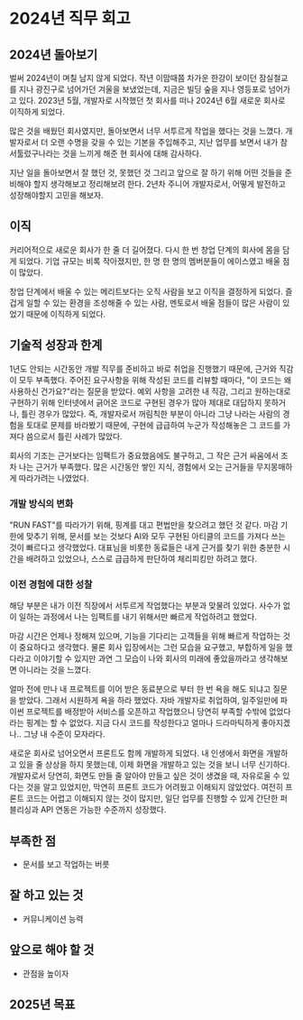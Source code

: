 # 2024년 직무 회고


## 2024년 돌아보기


벌써 2024년이 며칠 남지 않게 되었다. 작년 이맘때쯤 차가운 한강이 보이던 잠실철교를 지나 광진구로 넘어가던 겨울을 보냈었는데, 지금은 빌딩 숲을 지나 영등포로 넘어가고 있다. 2023년 5월, 개발자로 시작했던 첫 회사를 떠나 2024년 6월 새로운 회사로 이직하게 되었다.

많은 것을 배웠던 회사였지만, 돌아보면서 너무 서투르게 작업을 했다는 것을 느꼈다. 개발자로서 더 오랜 수명을 갖을 수 있는 기본을 주입해주고, 지난 업무를 보면서 내가 참 서툴렀구나라는 것을 느끼게 해준 현 회사에 대해 감사하다.

지난 일을 돌아보면서 잘 했던 것, 못했던 것 그리고 앞으로 잘 하기 위해 어떤 것들을 준비해야 할지 생각해보고 정리해보려 한다. 2년차 주니어 개발자로서, 어떻게 발전하고 성장해야할지 고민을 해보자.


## 이직
커리어적으로 새로운 회사가 한 줄 더 길어졌다. 다시 한 번 창업 단계의 회사에 몸을 담게 되었다. 기업 규모는 비록 작아졌지만, 한 명 한 명의 멤버분들이 에이스였고 배울 점이 많았다.

창업 단계에서 배울 수 있는 메리트보다는 오직 사람을 보고 이직을 결정하게 되었다. 즐겁게 일할 수 있는 환경을 조성해줄 수 있는 사람, 멘토로서 배울 점들이 많은 사람이 있었기 때문에 이직하게 되었다.

## 기술적 성장과 한계
1년도 안되는 시간동안 개발 직무를 준비하고 바로 취업을 진행했기 때문에, 근거와 직감이 모두 부족했다.
주어진 요구사항을 위해 작성된 코드를 리뷰할 때마다, "이 코드는 왜 사용하신 건가요?"라는 질문을 받았다.
예외 사항을 고려한 내 직감, 그리고 원하는대로 구현하기 위해 인터넷에서 긁어온 코드로 구현된 경우가 많아 제대로 대답하지 못하거나, 틀린 경우가 많았다.
즉, 개발자로서 꺼림칙한 부분이 아니라 그냥 나라는 사람의 경험을 토대로 문제를 바라봤기 때문에, 구현에 급급하여 누군가 작성해놓은 그 코드를 가져다 씀으로서 틀린 사례가 많았다.

회사의 기조는 근거보다는 임팩트가 중요했음에도 불구하고, 그 작은 근거 싸움에서 조차 나는 근거가 부족했다. 많은 시간동안 쌓인 지식, 경험에서 오는 근거들을 무지몽매하게 따라가려는 나였었다.

### 개발 방식의 변화

"RUN FAST"를 따라가기 위해, 핑계를 대고 편법만을 찾으려고 했던 것 같다.
마감 기한에 맞추기 위해, 문서를 보는 것보다 AI와 모두 구현된 아티클의 코드를 가져다 쓰는 것이 빠르다고 생각했었다.
대표님을 비롯한 동료들은 내게 근거를 찾기 위한 충분한 시간을 배려하고 있었으나, 스스로 급급하게 판단하여 체리피킹만 하려고 했다.

### 이전 경험에 대한 성찰

해당 부분은 내가 이전 직장에서 서투르게 작업했다는 부분과 맞물려 있었다.
사수가 없이 일하는 과정에서 나는 임팩트를 내기 위해서만 빠르게 작업하려고 했었다.

마감 시간은 언제나 정해져 있으며, 기능을 기다리는 고객들을 위해 빠르게 작업하는 것이 중요하다고 생각했다.
물론 회사 입장에서는 그런 모습을 요구했고, 부합하게 일을 했다라고 이야기할 수 있지만 과연 그 모습이 나와 회사의 미래에 좋았을까라고 생각해보면 아니라는 것을 느꼈다.

얼마 전에 만나 내 프로젝트를 이어 받은 동료분으로 부터 한 번 욕을 해도 되냐고 질문을 받았다.
그래서 시원하게 욕을 하라 했었다. 자바 개발자로 취업하여, 일주일만에 파이썬 프로젝트를 배정받아 서비스를 오픈하고 작업했으니 당연히 부족할 수밖에 없었다라는 핑계는 할 수 없었다. 지금 다시 코드를 작성한다고 얼마나 드라마틱하게 좋아지겠나.. 그냥 내 수준이 모자라다.


새로운 회사로 넘어오면서 프론트도 함께 개발하게 되었다.
내 인생에서 화면을 개발하고 있을 줄 상상을 하지 못했는데, 이제 화면을 개발하고 있는 것을 보니 너무 신기하다.
개발자로서 당연히, 화면도 만들 줄 알아야 만들고 싶은 것이 생겼을 때, 자유로울 수 있다는 것을 알고 있었지만, 막연히 프론트 코드가 어려웠고 이해되지 않았었다.
여전히 프론트 코드는 어렵고 이해되지 않는 것이 많지만, 일단 업무를 진행할 수 있게 간단한 퍼블리싱과 API 연동은 가능한 수준까지 성장했다.


## 부족한 점
- 문서를 보고 작업하는 버릇


## 잘 하고 있는 것
- 커뮤니케이션 능력

## 앞으로 해야 할 것
- 관점을 높이자

## 2025년 목표